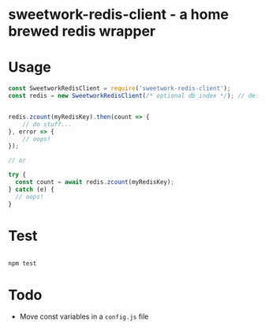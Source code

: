 sweetwork-redis-client - a home brewed redis wrapper
===========================

# Usage

```js
const SweetworkRedisClient = require('sweetwork-redis-client');
const redis = new SweetworkRedisClient(/* optional db_index */); // default db_index = 9


redis.zcount(myRedisKey).then(count => {
    // do stuff...
}, error => {
    // oops!
});

// or

try {
  const count = await redis.zcount(myRedisKey);
} catch (e) {
  // oops!
}

```

# Test

```

npm test

```

# Todo

* Move const variables in a `config.js` file
